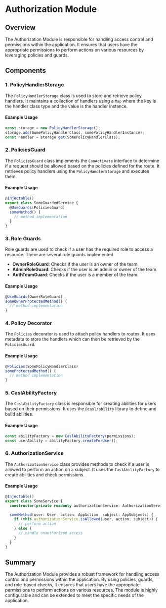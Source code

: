 # Authorization Module

## Overview

The Authorization Module is responsible for handling access control and permissions within the application. It ensures that users have the appropriate permissions to perform actions on various resources by leveraging policies and guards.

## Components

### 1. PolicyHandlerStorage

The `PolicyHandlerStorage` class is used to store and retrieve policy handlers. It maintains a collection of handlers using a `Map` where the key is the handler class type and the value is the handler instance.

#### Example Usage

```typescript
const storage = new PolicyHandlerStorage();
storage.add(SomePolicyHandlerClass, somePolicyHandlerInstance);
const handler = storage.get(SomePolicyHandlerClass);
```

### 2. PoliciesGuard

The `PoliciesGuard` class implements the `CanActivate` interface to determine if a request should be allowed based on the policies defined for the route. It retrieves policy handlers using the `PolicyHandlerStorage` and executes them.

#### Example Usage

```typescript
@Injectable()
export class SomeGuardedService {
  @UseGuards(PoliciesGuard)
  someMethod() {
    // method implementation
  }
}
```

### 3. Role Guards

Role guards are used to check if a user has the required role to access a resource. There are several role guards implemented:

- **OwnerRoleGuard**: Checks if the user is an owner of the team.
- **AdminRoleGuard**: Checks if the user is an admin or owner of the team.
- **AuthTeamGuard**: Checks if the user is a member of the team.

#### Example Usage

```typescript
@UseGuards(OwnerRoleGuard)
someOwnerProtectedMethod() {
  // method implementation
}
```

### 4. Policy Decorator

The `Policies` decorator is used to attach policy handlers to routes. It uses metadata to store the handlers which can then be retrieved by the `PoliciesGuard`.

#### Example Usage

```typescript
@Policies(SomePolicyHandlerClass)
someProtectedMethod() {
  // method implementation
}
```

### 5. CaslAbilityFactory

The `CaslAbilityFactory` class is responsible for creating abilities for users based on their permissions. It uses the `@casl/ability` library to define and build abilities.

#### Example Usage

```typescript
const abilityFactory = new CaslAbilityFactory(permissions);
const userAbility = abilityFactory.createForUser();
```

### 6. AuthorizationService

The `AuthorizationService` class provides methods to check if a user is allowed to perform an action on a subject. It uses the `CaslAbilityFactory` to create abilities and check permissions.

#### Example Usage

```typescript
@Injectable()
export class SomeService {
  constructor(private readonly authorizationService: AuthorizationService) {}

  someMethod(user: User, action: AppAction, subject: AppSubjects) {
    if (this.authorizationService.isAllowed(user, action, subject)) {
      // perform action
    } else {
      // handle unauthorized access
    }
  }
}
```

## Summary

The Authorization Module provides a robust framework for handling access control and permissions within the application. By using policies, guards, and role-based checks, it ensures that users have the appropriate permissions to perform actions on various resources. The module is highly configurable and can be extended to meet the specific needs of the application.